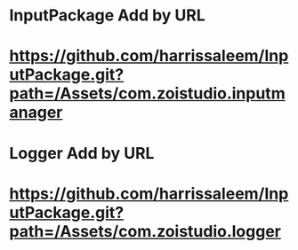 # InputPackage Add by URL
# https://github.com/harrissaleem/InputPackage.git?path=/Assets/com.zoistudio.inputmanager

# Logger Add by URL
# https://github.com/harrissaleem/InputPackage.git?path=/Assets/com.zoistudio.logger
